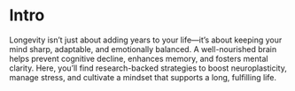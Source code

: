 # Intro

Longevity isn’t just about adding years to your life—it’s about keeping your mind sharp, adaptable, and emotionally balanced. A well-nourished brain helps prevent cognitive decline, enhances memory, and fosters mental clarity. Here, you’ll find research-backed strategies to boost neuroplasticity, manage stress, and cultivate a mindset that supports a long, fulfilling life.
